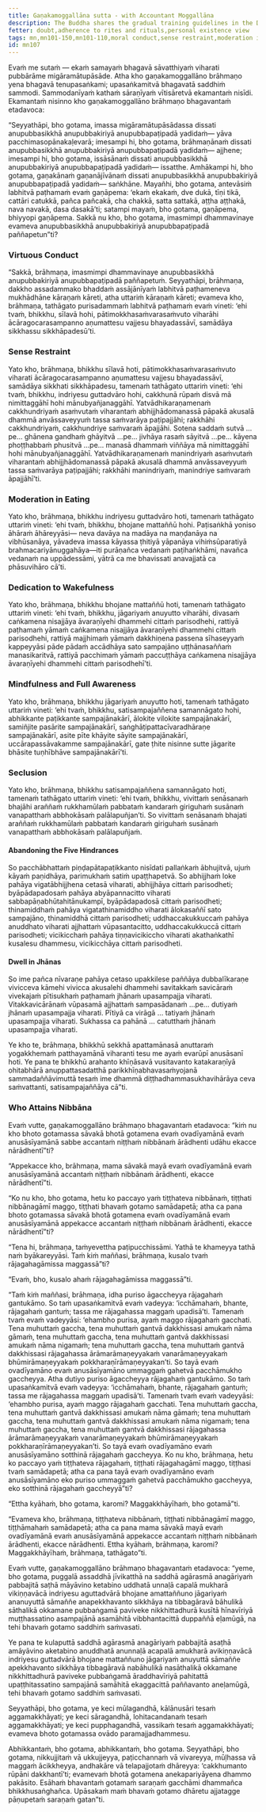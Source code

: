 ```yaml
---
title: Gaṇakamoggallāna sutta - with Accountant Moggallāna
description: The Buddha shares the gradual training guidelines in the Dhamma and discipline with the Brahmin Moggallāna. It is through a gradual practice and gradual progression per these guidelines that one attains the ultimate goal of Nibbāna.
fetter: doubt,adherence to rites and rituals,personal existence view
tags: mn,mn101-150,mn101-110,moral conduct,sense restraint,moderation in eating,wakefulness,mindfulness,seclusion,hindrances,jhāna,gradual training guidelines
id: mn107
---
```


Evaṁ me sutaṁ — ekaṁ samayaṁ bhagavā sāvatthiyaṁ viharati pubbārāme migāramātupāsāde. Atha kho gaṇakamoggallāno brāhmaṇo yena bhagavā tenupasaṅkami; upasaṅkamitvā bhagavatā saddhiṁ sammodi. Sammodanīyaṁ kathaṁ sāraṇīyaṁ vītisāretvā ekamantaṁ nisīdi. Ekamantaṁ nisinno kho gaṇakamoggallāno brāhmaṇo bhagavantaṁ etadavoca:

“Seyyathāpi, bho gotama, imassa migāramātupāsādassa dissati anupubbasikkhā anupubbakiriyā anupubbapaṭipadā yadidaṁ— yāva pacchimasopānakaḷevarā; imesampi hi, bho gotama, brāhmaṇānaṁ dissati anupubbasikkhā anupubbakiriyā anupubbapaṭipadā yadidaṁ— ajjhene; imesampi hi, bho gotama, issāsānaṁ dissati anupubbasikkhā anupubbakiriyā anupubbapaṭipadā yadidaṁ— issatthe. Amhākampi hi, bho gotama, gaṇakānaṁ gaṇanājīvānaṁ dissati anupubbasikkhā anupubbakiriyā anupubbapaṭipadā yadidaṁ— saṅkhāne. Mayañhi, bho gotama, antevāsiṁ labhitvā paṭhamaṁ evaṁ gaṇāpema: ‘ekaṁ ekakaṁ, dve dukā, tīṇi tikā, cattāri catukkā, pañca pañcakā, cha chakkā, satta sattakā, aṭṭha aṭṭhakā, nava navakā, dasa dasakā’ti; satampi mayaṁ, bho gotama, gaṇāpema, bhiyyopi gaṇāpema. Sakkā nu kho, bho gotama, imasmimpi dhammavinaye evameva anupubbasikkhā anupubbakiriyā anupubbapaṭipadā paññapetun”ti?

### Virtuous Conduct

“Sakkā, brāhmaṇa, imasmimpi dhammavinaye anupubbasikkhā anupubbakiriyā anupubbapaṭipadā paññapetuṁ. Seyyathāpi, brāhmaṇa, dakkho assadammako bhaddaṁ assājānīyaṁ labhitvā paṭhameneva mukhādhāne kāraṇaṁ kāreti, atha uttariṁ kāraṇaṁ kāreti; evameva kho, brāhmaṇa, tathāgato purisadammaṁ labhitvā paṭhamaṁ evaṁ vineti: ‘ehi tvaṁ, bhikkhu, sīlavā hohi, pātimokkhasaṁvarasaṁvuto viharāhi ācāragocarasampanno aṇumattesu vajjesu bhayadassāvī, samādāya sikkhassu sikkhāpadesū’ti.

### Sense Restraint

Yato kho, brāhmaṇa, bhikkhu sīlavā hoti, pātimokkhasaṁvarasaṁvuto viharati ācāragocarasampanno aṇumattesu vajjesu bhayadassāvī, samādāya sikkhati sikkhāpadesu, tamenaṁ tathāgato uttariṁ vineti: ‘ehi tvaṁ, bhikkhu, indriyesu guttadvāro hohi, cakkhunā rūpaṁ disvā mā nimittaggāhī hohi mānubyañjanaggāhī. Yatvādhikaraṇamenaṁ cakkhundriyaṁ asaṁvutaṁ viharantaṁ abhijjhādomanassā pāpakā akusalā dhammā anvāssaveyyuṁ tassa saṁvarāya paṭipajjāhi; rakkhāhi cakkhundriyaṁ, cakkhundriye saṁvaraṁ āpajjāhi. Sotena saddaṁ sutvā …pe… ghānena gandhaṁ ghāyitvā …pe… jivhāya rasaṁ sāyitvā …pe… kāyena phoṭṭhabbaṁ phusitvā …pe… manasā dhammaṁ viññāya mā nimittaggāhī hohi mānubyañjanaggāhī. Yatvādhikaraṇamenaṁ manindriyaṁ asaṁvutaṁ viharantaṁ abhijjhādomanassā pāpakā akusalā dhammā anvāssaveyyuṁ tassa saṁvarāya paṭipajjāhi; rakkhāhi manindriyaṁ, manindriye saṁvaraṁ āpajjāhī’ti.

### Moderation in Eating

Yato kho, brāhmaṇa, bhikkhu indriyesu guttadvāro hoti, tamenaṁ tathāgato uttariṁ vineti: ‘ehi tvaṁ, bhikkhu, bhojane mattaññū hohi. Paṭisaṅkhā yoniso āhāraṁ āhāreyyāsi— neva davāya na madāya na maṇḍanāya na vibhūsanāya, yāvadeva imassa kāyassa ṭhitiyā yāpanāya vihiṁsūparatiyā brahmacariyānuggahāya—iti purāṇañca vedanaṁ paṭihaṅkhāmi, navañca vedanaṁ na uppādessāmi, yātrā ca me bhavissati anavajjatā ca phāsuvihāro cā’ti.

### Dedication to Wakefulness

Yato kho, brāhmaṇa, bhikkhu bhojane mattaññū hoti, tamenaṁ tathāgato uttariṁ vineti: ‘ehi tvaṁ, bhikkhu, jāgariyaṁ anuyutto viharāhi, divasaṁ caṅkamena nisajjāya āvaraṇīyehi dhammehi cittaṁ parisodhehi, rattiyā paṭhamaṁ yāmaṁ caṅkamena nisajjāya āvaraṇīyehi dhammehi cittaṁ parisodhehi, rattiyā majjhimaṁ yāmaṁ dakkhiṇena passena sīhaseyyaṁ kappeyyāsi pāde pādaṁ accādhāya sato sampajāno uṭṭhānasaññaṁ manasikaritvā, rattiyā pacchimaṁ yāmaṁ paccuṭṭhāya caṅkamena nisajjāya āvaraṇīyehi dhammehi cittaṁ parisodhehī’ti.

### Mindfulness and Full Awareness

Yato kho, brāhmaṇa, bhikkhu jāgariyaṁ anuyutto hoti, tamenaṁ tathāgato uttariṁ vineti: ‘ehi tvaṁ, bhikkhu, satisampajaññena samannāgato hohi, abhikkante paṭikkante sampajānakārī, ālokite vilokite sampajānakārī, samiñjite pasārite sampajānakārī, saṅghāṭipattacīvaradhāraṇe sampajānakārī, asite pīte khāyite sāyite sampajānakārī, uccārapassāvakamme sampajānakārī, gate ṭhite nisinne sutte jāgarite bhāsite tuṇhībhāve sampajānakārī’ti.

### Seclusion

Yato kho, brāhmaṇa, bhikkhu satisampajaññena samannāgato hoti, tamenaṁ tathāgato uttariṁ vineti: ‘ehi tvaṁ, bhikkhu, vivittaṁ senāsanaṁ bhajāhi araññaṁ rukkhamūlaṁ pabbataṁ kandaraṁ giriguhaṁ susānaṁ vanapatthaṁ abbhokāsaṁ palālapuñjan’ti. So vivittaṁ senāsanaṁ bhajati araññaṁ rukkhamūlaṁ pabbataṁ kandaraṁ giriguhaṁ susānaṁ vanapatthaṁ abbhokāsaṁ palālapuñjaṁ.

#### Abandoning the Five Hindrances

So pacchābhattaṁ piṇḍapātapaṭikkanto nisīdati pallaṅkaṁ ābhujitvā, ujuṁ kāyaṁ paṇidhāya, parimukhaṁ satiṁ upaṭṭhapetvā. So abhijjhaṁ loke pahāya vigatābhijjhena cetasā viharati, abhijjhāya cittaṁ parisodheti; byāpādapadosaṁ pahāya abyāpannacitto viharati sabbapāṇabhūtahitānukampī, byāpādapadosā cittaṁ parisodheti; thinamiddhaṁ pahāya vigatathinamiddho viharati ālokasaññī sato sampajāno, thinamiddhā cittaṁ parisodheti; uddhaccakukkuccaṁ pahāya anuddhato viharati ajjhattaṁ vūpasantacitto, uddhaccakukkuccā cittaṁ parisodheti; vicikicchaṁ pahāya tiṇṇavicikiccho viharati akathaṅkathī kusalesu dhammesu, vicikicchāya cittaṁ parisodheti.

#### Dwell in Jhānas

So ime pañca nīvaraṇe pahāya cetaso upakkilese paññāya dubbalīkaraṇe vivicceva kāmehi vivicca akusalehi dhammehi savitakkaṁ savicāraṁ vivekajaṁ pītisukhaṁ paṭhamaṁ jhānaṁ upasampajja viharati. Vitakkavicārānaṁ vūpasamā ajjhattaṁ sampasādanaṁ …pe… dutiyaṁ jhānaṁ upasampajja viharati. Pītiyā ca virāgā … tatiyaṁ jhānaṁ upasampajja viharati. Sukhassa ca pahānā … catutthaṁ jhānaṁ upasampajja viharati.

Ye kho te, brāhmaṇa, bhikkhū sekkhā apattamānasā anuttaraṁ yogakkhemaṁ patthayamānā viharanti tesu me ayaṁ evarūpī anusāsanī hoti. Ye pana te bhikkhū arahanto khīṇāsavā vusitavanto katakaraṇīyā ohitabhārā anuppattasadatthā parikkhīṇabhavasaṁyojanā sammadaññāvimuttā tesaṁ ime dhammā diṭṭhadhammasukhavihārāya ceva saṁvattanti, satisampajaññāya cā”ti.

### Who Attains Nibbāna

Evaṁ vutte, gaṇakamoggallāno brāhmaṇo bhagavantaṁ etadavoca: “kiṁ nu kho bhoto gotamassa sāvakā bhotā gotamena evaṁ ovadīyamānā evaṁ anusāsīyamānā sabbe accantaṁ niṭṭhaṁ nibbānaṁ ārādhenti udāhu ekacce nārādhentī”ti?

“Appekacce kho, brāhmaṇa, mama sāvakā mayā evaṁ ovadīyamānā evaṁ anusāsīyamānā accantaṁ niṭṭhaṁ nibbānaṁ ārādhenti, ekacce nārādhentī”ti.

“Ko nu kho, bho gotama, hetu ko paccayo yaṁ tiṭṭhateva nibbānaṁ, tiṭṭhati nibbānagāmī maggo, tiṭṭhati bhavaṁ gotamo samādapetā; atha ca pana bhoto gotamassa sāvakā bhotā gotamena evaṁ ovadīyamānā evaṁ anusāsīyamānā appekacce accantaṁ niṭṭhaṁ nibbānaṁ ārādhenti, ekacce nārādhentī”ti?

“Tena hi, brāhmaṇa, taṁyevettha paṭipucchissāmi. Yathā te khameyya tathā naṁ byākareyyāsi. Taṁ kiṁ maññasi, brāhmaṇa, kusalo tvaṁ rājagahagāmissa maggassā”ti?

“Evaṁ, bho, kusalo ahaṁ rājagahagāmissa maggassā”ti.

“Taṁ kiṁ maññasi, brāhmaṇa, idha puriso āgaccheyya rājagahaṁ gantukāmo. So taṁ upasaṅkamitvā evaṁ vadeyya: ‘icchāmahaṁ, bhante, rājagahaṁ gantuṁ; tassa me rājagahassa maggaṁ upadisā’ti. Tamenaṁ tvaṁ evaṁ vadeyyāsi: ‘ehambho purisa, ayaṁ maggo rājagahaṁ gacchati. Tena muhuttaṁ gaccha, tena muhuttaṁ gantvā dakkhissasi amukaṁ nāma gāmaṁ, tena muhuttaṁ gaccha, tena muhuttaṁ gantvā dakkhissasi amukaṁ nāma nigamaṁ; tena muhuttaṁ gaccha, tena muhuttaṁ gantvā dakkhissasi rājagahassa ārāmarāmaṇeyyakaṁ vanarāmaṇeyyakaṁ bhūmirāmaṇeyyakaṁ pokkharaṇīrāmaṇeyyakan’ti. So tayā evaṁ ovadīyamāno evaṁ anusāsīyamāno ummaggaṁ gahetvā pacchāmukho gaccheyya. Atha dutiyo puriso āgaccheyya rājagahaṁ gantukāmo. So taṁ upasaṅkamitvā evaṁ vadeyya: ‘icchāmahaṁ, bhante, rājagahaṁ gantuṁ; tassa me rājagahassa maggaṁ upadisā’ti. Tamenaṁ tvaṁ evaṁ vadeyyāsi: ‘ehambho purisa, ayaṁ maggo rājagahaṁ gacchati. Tena muhuttaṁ gaccha, tena muhuttaṁ gantvā dakkhissasi amukaṁ nāma gāmaṁ; tena muhuttaṁ gaccha, tena muhuttaṁ gantvā dakkhissasi amukaṁ nāma nigamaṁ; tena muhuttaṁ gaccha, tena muhuttaṁ gantvā dakkhissasi rājagahassa ārāmarāmaṇeyyakaṁ vanarāmaṇeyyakaṁ bhūmirāmaṇeyyakaṁ pokkharaṇīrāmaṇeyyakan’ti. So tayā evaṁ ovadīyamāno evaṁ anusāsīyamāno sotthinā rājagahaṁ gaccheyya. Ko nu kho, brāhmaṇa, hetu ko paccayo yaṁ tiṭṭhateva rājagahaṁ, tiṭṭhati rājagahagāmī maggo, tiṭṭhasi tvaṁ samādapetā; atha ca pana tayā evaṁ ovadīyamāno evaṁ anusāsīyamāno eko puriso ummaggaṁ gahetvā pacchāmukho gaccheyya, eko sotthinā rājagahaṁ gaccheyyā”ti?

“Ettha kyāhaṁ, bho gotama, karomi? Maggakkhāyīhaṁ, bho gotamā”ti.

“Evameva kho, brāhmaṇa, tiṭṭhateva nibbānaṁ, tiṭṭhati nibbānagāmī maggo, tiṭṭhāmahaṁ samādapetā; atha ca pana mama sāvakā mayā evaṁ ovadīyamānā evaṁ anusāsīyamānā appekacce accantaṁ niṭṭhaṁ nibbānaṁ ārādhenti, ekacce nārādhenti. Ettha kyāhaṁ, brāhmaṇa, karomi? Maggakkhāyīhaṁ, brāhmaṇa, tathāgato”ti.

Evaṁ vutte, gaṇakamoggallāno brāhmaṇo bhagavantaṁ etadavoca: “yeme, bho gotama, puggalā assaddhā jīvikatthā na saddhā agārasmā anagāriyaṁ pabbajitā saṭhā māyāvino ketabino uddhatā unnaḷā capalā mukharā vikiṇṇavācā indriyesu aguttadvārā bhojane amattaññuno jāgariyaṁ ananuyuttā sāmaññe anapekkhavanto sikkhāya na tibbagāravā bāhulikā sāthalikā okkamane pubbaṅgamā paviveke nikkhittadhurā kusītā hīnavīriyā muṭṭhassatino asampajānā asamāhitā vibbhantacittā duppaññā eḷamūgā, na tehi bhavaṁ gotamo saddhiṁ saṁvasati.

Ye pana te kulaputtā saddhā agārasmā anagāriyaṁ pabbajitā asaṭhā amāyāvino aketabino anuddhatā anunnaḷā acapalā amukharā avikiṇṇavācā indriyesu guttadvārā bhojane mattaññuno jāgariyaṁ anuyuttā sāmaññe apekkhavanto sikkhāya tibbagāravā nabāhulikā nasāthalikā okkamane nikkhittadhurā paviveke pubbaṅgamā āraddhavīriyā pahitattā upaṭṭhitassatino sampajānā samāhitā ekaggacittā paññavanto aneḷamūgā, tehi bhavaṁ gotamo saddhiṁ saṁvasati.

Seyyathāpi, bho gotama, ye keci mūlagandhā, kālānusāri tesaṁ aggamakkhāyati; ye keci sāragandhā, lohitacandanaṁ tesaṁ aggamakkhāyati; ye keci pupphagandhā, vassikaṁ tesaṁ aggamakkhāyati; evameva bhoto gotamassa ovādo paramajjadhammesu.

Abhikkantaṁ, bho gotama, abhikkantaṁ, bho gotama. Seyyathāpi, bho gotama, nikkujjitaṁ vā ukkujjeyya, paṭicchannaṁ vā vivareyya, mūḷhassa vā maggaṁ ācikkheyya, andhakāre vā telapajjotaṁ dhāreyya: ‘cakkhumanto rūpāni dakkhantī’ti; evamevaṁ bhotā gotamena anekapariyāyena dhammo pakāsito. Esāhaṁ bhavantaṁ gotamaṁ saraṇaṁ gacchāmi dhammañca bhikkhusaṅghañca. Upāsakaṁ maṁ bhavaṁ gotamo dhāretu ajjatagge pāṇupetaṁ saraṇaṁ gatan”ti.
